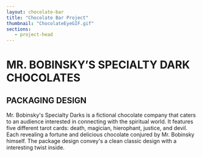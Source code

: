 ```yaml
---
layout: chocolate-bar
title: "Chocolate Bar Project"
thumbnail: "ChocolateEyeGIF.gif"
sections:
   - project-head
---
```


# MR. BOBINSKY’S SPECIALTY DARK CHOCOLATES

## PACKAGING DESIGN

Mr. Bobinsky's Specialty Darks is a fictional chocolate company that caters to an audience interested in connecting with the spiritual world. It features five different tarot cards: death, magician, hierophant, justice, and devil. Each revealing a fortune and delicious chocolate conjured by Mr. Bobinsky himself. The package design convey's a clean classic design with a interesting twist inside.
